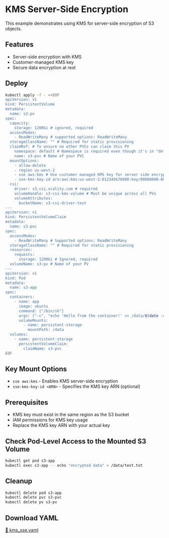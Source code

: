 # KMS Server-Side Encryption

This example demonstrates using KMS for server-side encryption of S3 objects.

## Features

- Server-side encryption with KMS
- Customer-managed KMS key
- Secure data encryption at rest

## Deploy

```bash
kubectl apply -f - <<EOF
apiVersion: v1
kind: PersistentVolume
metadata:
  name: s3-pv
spec:
  capacity:
    storage: 1200Gi # ignored, required
  accessModes:
    - ReadWriteMany # supported options: ReadWriteMany
  storageClassName: "" # Required for static provisioning
  claimRef: # To ensure no other PVCs can claim this PV
    namespace: default # Namespace is required even though it's in "default" namespace.
    name: s3-pvc # Name of your PVC
  mountOptions:
    - allow-delete
    - region us-west-2
    - sse aws:kms # Use customer managed KMS key for server side encryption
    - sse-kms-key-id arn:aws:kms:us-west-2:012345678900:key/00000000-0000-0000-0000-000000000000 # set key id (optional)
  csi:
    driver: s3.csi.scality.com # required
    volumeHandle: s3-csi-kms-volume # Must be unique across all PVs
    volumeAttributes:
      bucketName: s3-csi-driver-test
---
apiVersion: v1
kind: PersistentVolumeClaim
metadata:
  name: s3-pvc
spec:
  accessModes:
    - ReadWriteMany # Supported options: ReadWriteMany
  storageClassName: "" # Required for static provisioning
  resources:
    requests:
      storage: 1200Gi # Ignored, required
  volumeName: s3-pv # Name of your PV
---
apiVersion: v1
kind: Pod
metadata:
  name: s3-app
spec:
  containers:
    - name: app
      image: ubuntu
      command: ["/bin/sh"]
      args: ["-c", "echo 'Hello from the container!' >> /data/$(date -u).txt; tail -f /dev/null"]
      volumeMounts:
        - name: persistent-storage
          mountPath: /data
  volumes:
    - name: persistent-storage
      persistentVolumeClaim:
        claimName: s3-pvc
EOF
```

## Key Mount Options

- `sse aws:kms` - Enables KMS server-side encryption
- `sse-kms-key-id <ARN>` - Specifies the KMS key ARN (optional)

## Prerequisites

- KMS key must exist in the same region as the S3 bucket
- IAM permissions for KMS key usage
- Replace the KMS key ARN with your actual key

## Check Pod-Level Access to the Mounted S3 Volume

```bash
kubectl get pod s3-app
kubectl exec s3-app -- echo "encrypted data" > /data/test.txt
```

## Cleanup

```bash
kubectl delete pod s3-app
kubectl delete pvc s3-pvc
kubectl delete pv s3-pv
```

## Download YAML

[📁 kms_sse.yaml](assets/kms_sse.yaml)
